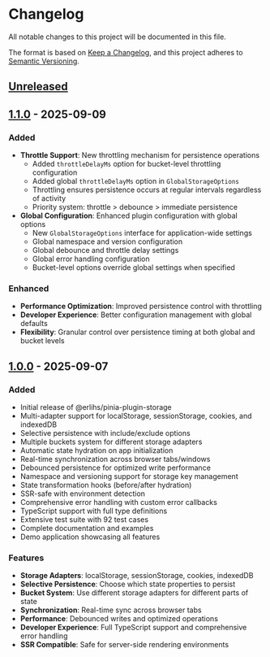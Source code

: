 # Changelog

All notable changes to this project will be documented in this file.

The format is based on [Keep a Changelog](https://keepachangelog.com/en/1.0.0/),
and this project adheres to [Semantic Versioning](https://semver.org/spec/v2.0.0.html).

## [Unreleased]

## [1.1.0] - 2025-09-09

### Added
- **Throttle Support**: New throttling mechanism for persistence operations
  - Added `throttleDelayMs` option for bucket-level throttling configuration
  - Added global `throttleDelayMs` option in `GlobalStorageOptions`
  - Throttling ensures persistence occurs at regular intervals regardless of activity
  - Priority system: throttle > debounce > immediate persistence
- **Global Configuration**: Enhanced plugin configuration with global options
  - New `GlobalStorageOptions` interface for application-wide settings
  - Global namespace and version configuration
  - Global debounce and throttle delay settings
  - Global error handling configuration
  - Bucket-level options override global settings when specified

### Enhanced
- **Performance Optimization**: Improved persistence control with throttling
- **Developer Experience**: Better configuration management with global defaults
- **Flexibility**: Granular control over persistence timing at both global and bucket levels

## [1.0.0] - 2025-09-07

### Added
- Initial release of @erlihs/pinia-plugin-storage
- Multi-adapter support for localStorage, sessionStorage, cookies, and indexedDB
- Selective persistence with include/exclude options
- Multiple buckets system for different storage adapters
- Automatic state hydration on app initialization
- Real-time synchronization across browser tabs/windows
- Debounced persistence for optimized write performance
- Namespace and versioning support for storage key management
- State transformation hooks (before/after hydration)
- SSR-safe with environment detection
- Comprehensive error handling with custom error callbacks
- TypeScript support with full type definitions
- Extensive test suite with 92 test cases
- Complete documentation and examples
- Demo application showcasing all features

### Features
- **Storage Adapters**: localStorage, sessionStorage, cookies, indexedDB
- **Selective Persistence**: Choose which state properties to persist
- **Bucket System**: Use different storage adapters for different parts of state
- **Synchronization**: Real-time sync across browser tabs
- **Performance**: Debounced writes and optimized operations
- **Developer Experience**: Full TypeScript support and comprehensive error handling
- **SSR Compatible**: Safe for server-side rendering environments

[Unreleased]: https://github.com/erlihs/pinia-plugin-storage/compare/v1.1.0...HEAD
[1.1.0]: https://github.com/erlihs/pinia-plugin-storage/compare/v1.0.0...v1.1.0
[1.0.0]: https://github.com/erlihs/pinia-plugin-storage/releases/tag/v1.0.0
